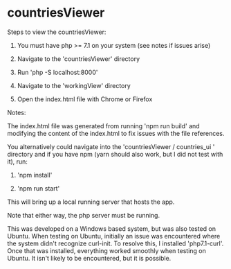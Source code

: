 # countriesViewer

Steps to view the countriesViewer:

1. You must have php >= 7.1 on your system (see notes if issues arise)

2.  Navigate to the 'countriesViewer' directory

3.  Run 'php -S localhost:8000'

4.  Navigate to the 'workingView' directory

5.  Open the index.html file with Chrome or Firefox

Notes:

The index.html file was generated from running 'npm run build'
and modifying the content of the index.html to fix issues with the file references.

You alternatively could navigate into the 'countriesViewer / countries_ui ' directory
and if you have npm (yarn should also work, but I did not test with it), run:

1. 'npm install'

2.  'npm run start'

This will bring up a local running server that hosts the app.

Note that either way, the php server must be running.

This was developed on a Windows based system, but was also tested on Ubuntu.  When
testing on Ubuntu, initially an issue was encountered where the system didn't recognize curl-init.
To resolve this, I installed 'php7.1-curl'.  Once that was installed, everything worked smoothly when
testing on Ubuntu.  It isn't likely to be encountered, but it is possible.

